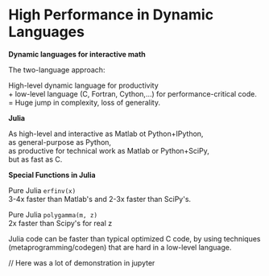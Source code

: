 # High Performance in Dynamic Languages

**Dynamic languages for interactive math**

The two-language approach:

High-level dynamic language for productivity\
\+ low-level language (C, Fortran, Cython,...) for performance-critical code.\
= Huge jump in complexity, loss of generality.

**Julia**

As high-level and interactive as Matlab ot Python+IPython,\
as general-purpose as Python,\
as productive for technical work as Matlab or Python+SciPy,\
but as fast as  C.

**Special Functions in Julia**

Pure Julia ```erfinv(x)```\
3-4x faster than Matlab's and 2-3x faster than SciPy's.

Pure Julia ```polygamma(m, z)```\
2x faster than Scipy's for real z

Julia code can be faster than typical optimized C code,
by using techniques (metaprogramming/codegen) that are
hard in a low-level language.

// Here was a lot of demonstration in jupyter
